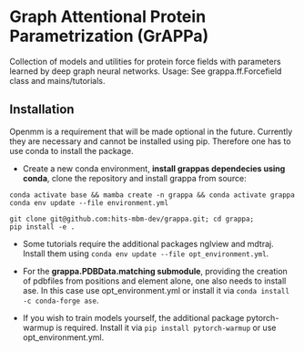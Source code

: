 # Graph Attentional Protein Parametrization (GrAPPa)

Collection of models and utilities for protein force fields with parameters learned by deep graph neural networks. Usage: See grappa.ff.Forcefield class and mains/tutorials.


## Installation
Openmm is a requirement that will be made optional in the future. Currently they are necessary and cannot be installed using pip.
Therefore one has to use conda to install the package.

- Create a new conda environment, **install grappas dependecies using conda**, clone the repository and install grappa from source:
```
conda activate base && mamba create -n grappa && conda activate grappa
conda env update --file environment.yml

git clone git@github.com:hits-mbm-dev/grappa.git; cd grappa;
pip install -e .
```

- Some tutorials require the additional packages nglview and mdtraj. Install them using ```conda env update --file opt_environment.yml```.

- For the **grappa.PDBData.matching submodule**, providing the creation of pdbfiles from positions and element alone, one also needs to install ase. In this case use opt_environment.yml or install it via ```conda install -c conda-forge ase```.
- If you wish to train models yourself, the additional package pytorch-warmup is required. Install it via ```pip install pytorch-warmup``` or use opt_environment.yml.